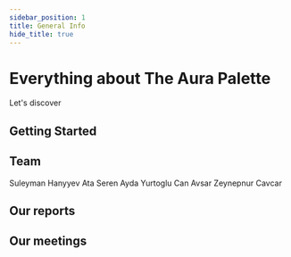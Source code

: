 ```yaml
---
sidebar_position: 1
title: General Info
hide_title: true
---
```


# Everything about The Aura Palette

Let's discover

## Getting Started


## Team
Suleyman Hanyyev
Ata Seren
Ayda Yurtoglu
Can Avsar
Zeynepnur Cavcar



## Our reports


## Our meetings


